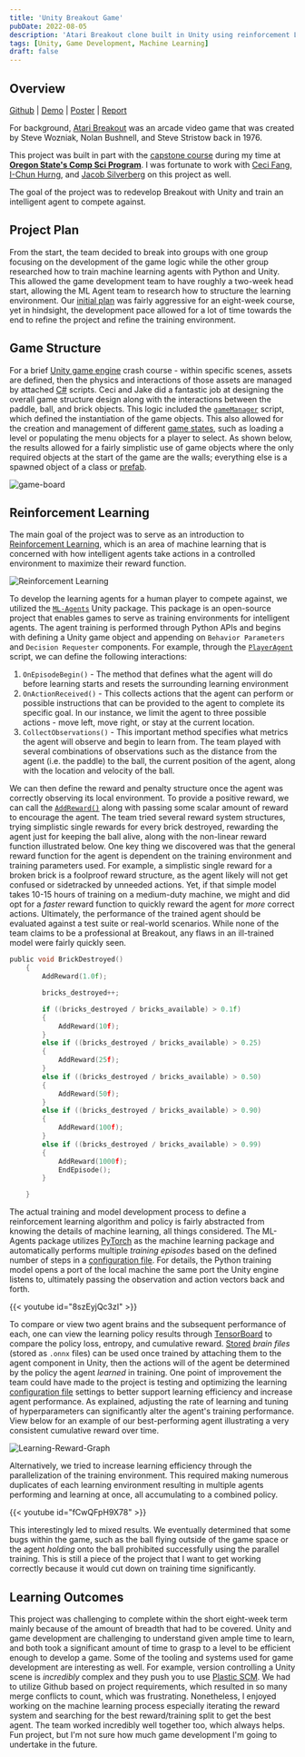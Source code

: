 ```yaml
---
title: 'Unity Breakout Game'
pubDate: 2022-08-05
description: 'Atari Breakout clone built in Unity using reinforcement Learning for the computer agent'
tags: [Unity, Game Development, Machine Learning]
draft: false
---
```


## Overview

[Github](https://github.com/Minkus-14/ML-Breakout) | [Demo](https://jaredtconnor.github.io/ML-Breakout/) | [Poster](/images/project_images/ml_breakout/ML-Breakout-Poster.pdf) | [Report](/images/project_images/ml_breakout/final-report.pdf)

For background, [Atari Breakout](<https://en.wikipedia.org/wiki/Breakout_(video_game)>) was an arcade video game that was created by Steve Wozniak, Nolan Bushnell, and Steve Stristow back in 1976.

This project was built in part with the [capstone course](https://ecampus.oregonstate.edu/soc/ecatalog/ecoursedetail.htm?subject=CS&coursenumber=467&termcode=all) during my time at [**Oregon State's Comp Sci Program**](https://eecs.oregonstate.edu/academic/online-cs-postbacc). I was fortunate to work with [Ceci Fang](https://github.com/CcEeCcIi), [I-Chun Hurng](https://www.linkedin.com/in/ichunhurng/), and [Jacob Silverberg](https://www.linkedin.com/in/jacobsilverberg/) on this project as well.

The goal of the project was to redevelop Breakout with Unity and train an intelligent agent to compete against.

## Project Plan

From the start, the team decided to break into groups with one group focusing on the development of the game logic while the other group researched how to train machine learning agents with Python and Unity. This allowed the game development team to have roughly a two-week head start, allowing the ML Agent team to research how to structure the learning environment. Our [initial plan](/files/ML_Breakout_Task.pdf) was fairly aggressive for an eight-week course, yet in hindsight, the development pace allowed for a lot of time towards the end to refine the project and refine the training environment.

## Game Structure

For a brief [Unity game engine](<https://en.wikipedia.org/wiki/Unity_(game_engine)>) crash course - within specific scenes, assets are defined, then the physics and interactions of those assets are managed by attached [C#](https://docs.microsoft.com/en-us/archive/msdn-magazine/2014/august/unity-developing-your-first-game-with-unity-and-csharp) scripts. Ceci and Jake did a fantastic job at designing the overall game structure design along with the interactions between the paddle, ball, and brick objects. This logic included the [`gameManager`](https://github.com/Minkus-14/ML-Breakout/blob/main/Assets/Scripts/MainScripts/GameManager.cs) script, which defined the instantiation of the game objects. This also allowed for the creation and management of different [game states](https://www.youtube.com/watch?v=4I0vonyqMi8), such as loading a level or populating the menu objects for a player to select. As shown below, the results allowed for a fairly simplistic use of game objects where the only required objects at the start of the game are the walls; everything else is a spawned object of a class or [prefab](https://docs.unity3d.com/Manual/Prefabs.html).

![game-board](/images/project_images/ml_breakout/game-board.png)

## Reinforcement Learning

The main goal of the project was to serve as an introduction to [Reinforcement Learning](https://en.wikipedia.org/wiki/Reinforcement_learning), which is an area of machine learning that is concerned with how intelligent agents take actions in a controlled environment to maximize their reward function.

![Reinforcement Learning](/images/project_images/ml_breakout/Reinforcement-Learning.png)

To develop the learning agents for a human player to compete against, we utilized the [`ML-Agents`](https://github.com/Unity-Technologies/ml-agents) Unity package. This package is an open-source project that enables games to serve as training environments for intelligent agents. The agent training is performed through Python APIs and begins with defining a Unity game object and appending on `Behavior Parameters` and `Decision Requester` components. For example, through the [`PlayerAgent`](https://github.com/Minkus-14/ML-Breakout/blob/main/Assets/Scripts/AgentScripts/PlayerAgent.cs) script, we can define the following interactions:

1. `OnEpisodeBegin()` - The method that defines what the agent will do before learning starts and resets the surrounding learning environment
2. `OnActionReceived()` - This collects actions that the agent can perform or possible instructions that can be provided to the agent to complete its specific goal. In our instance, we limit the agent to three possible actions - move left, move right, or stay at the current location.
3. `CollectObservations()` - This important method specifies what metrics the agent will observe and begin to learn from. The team played with several combinations of observations such as the distance from the agent (i.e. the paddle) to the ball, the current position of the agent, along with the location and velocity of the ball.

We can then define the reward and penalty structure once the agent was correctly observing its local environment. To provide a positive reward, we can call the [`AddReward()`](https://github.com/Unity-Technologies/ml-agents/blob/release_19_docs/docs/Learning-Environment-Design-Agents.md#rewards) along with passing some scalar amount of reward to encourage the agent. The team tried several reward system structures, trying simplistic single rewards for every brick destroyed, rewarding the agent just for keeping the ball alive, along with the non-linear reward function illustrated below. One key thing we discovered was that the general reward function for the agent is dependent on the training environment and training parameters used. For example, a simplistic single reward for a broken brick is a foolproof reward structure, as the agent likely will not get confused or sidetracked by unneeded actions. Yet, if that simple model takes 10-15 hours of training on a medium-duty machine, we might and did opt for a _faster_ reward function to quickly reward the agent for _more_ correct actions. Ultimately, the performance of the trained agent should be evaluated against a test suite or real-world scenarios. While none of the team claims to be a professional at Breakout, any flaws in an ill-trained model were fairly quickly seen.

```c
public void BrickDestroyed()
    {
        AddReward(1.0f);

        bricks_destroyed++;

        if ((bricks_destroyed / bricks_available) > 0.1f)
        {
            AddReward(10f);
        }
        else if ((bricks_destroyed / bricks_available) > 0.25)
        {
            AddReward(25f);
        }
        else if ((bricks_destroyed / bricks_available) > 0.50)
        {
            AddReward(50f);
        }
        else if ((bricks_destroyed / bricks_available) > 0.90)
        {
            AddReward(100f);
        }
        else if ((bricks_destroyed / bricks_available) > 0.99)
        {
            AddReward(1000f);
            EndEpisode();
        }

    }
```

The actual training and model development process to define a reinforcement learning algorithm and policy is fairly abstracted from knowing the details of machine learning, all things considered. The ML-Agents package utilizes [PyTorch](https://pytorch.org/) as the machine learning package and automatically performs multiple _training episodes_ based on the defined number of steps in a [configuration file](https://github.com/Minkus-14/ML-Breakout/blob/main/paddle-agent-config.yaml). For details, the Python training model opens a port of the local machine the same port the Unity engine listens to, ultimately passing the observation and action vectors back and forth.

{{< youtube id="8szEyjQc3zI" >}}

To compare or view two agent brains and the subsequent performance of each, one can view the learning policy results through [TensorBoard](https://github.com/Unity-Technologies/ml-agents/blob/release_19_docs/docs/Using-Tensorboard.md) to compare the policy loss, entropy, and cumulative reward. [Stored](https://github.com/Minkus-14/ML-Breakout/tree/main/Assets/PlayerBrains) _brain files_ (stored as `.onnx` files) can be used once trained by attaching them to the agent component in Unity, then the actions will of the agent be determined by the policy the agent _learned_ in training. One point of improvement the team could have made to the project is testing and optimizing the learning [configuration file](https://github.com/Unity-Technologies/ml-agents/blob/release_19_docs/docs/Training-Configuration-File.md) settings to better support learning efficiency and increase agent performance. As explained, adjusting the rate of learning and tuning of hyperparameters can significantly alter the agent's training performance. View below for an example of our best-performing agent illustrating a very consistent cumulative reward over time.

![Learning-Reward-Graph](/images/project_images/ml_breakout/training-reward.png)

Alternatively, we tried to increase learning efficiency through the parallelization of the training environment. This required making numerous duplicates of each learning environment resulting in multiple agents performing and learning at once, all accumulating to a combined policy.

{{< youtube id="fCwQFpH9X78" >}}

This interestingly led to mixed results. We eventually determined that some bugs within the game, such as the ball flying outside of the game space or the agent _holding_ onto the ball prohibited successfully using the parallel training. This is still a piece of the project that I want to get working correctly because it would cut down on training time significantly.

## Learning Outcomes

This project was challenging to complete within the short eight-week term mainly because of the amount of breadth that had to be covered. Unity and game development are challenging to understand given ample time to learn, and both took a significant amount of time to grasp to a level to be efficient enough to develop a game. Some of the tooling and systems used for game development are interesting as well. For example, version controlling a Unity scene is _incredibly_ complex and they push you to use [Plastic SCM](https://www.plasticscm.com/). We had to utilize Github based on project requirements, which resulted in so many merge conflicts to count, which was frustrating. Nonetheless, I enjoyed working on the machine learning process especially iterating the reward system and searching for the best reward/training split to get the best agent. The team worked incredibly well together too, which always helps. Fun project, but I'm not sure how much game development I'm going to undertake in the future.
